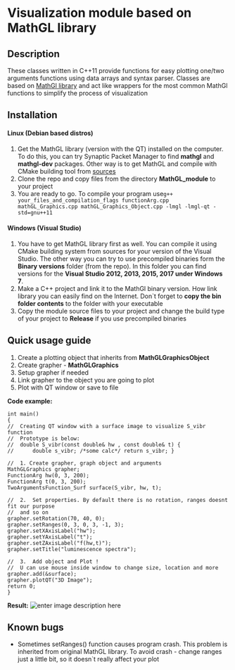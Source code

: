 # Visualization module based on MathGL library

## Description
These classes written in C++11 provide functions for easy plotting one/two arguments functions using data arrays and syntax parser. Classes are based on  [MathGl library](http://mathgl.sourceforge.net/doc_ru/Main.html#Main) and act like wrappers for the most common MathGl functions to simplify the process of visualization


## Installation

#### Linux (Debian based distros)

 1. Get the MathGL library (version with the QT) installed on the computer. To do this, you can try Synaptic Packet Manager to find **mathgl** and **mathgl-dev** packages. Other way is to get  MathGL and compile with CMake building tool from [sources](http://mathgl.sourceforge.net/doc_ru/Main.html#Main) 
 2. Clone the repo and copy files from the directory **MathGL_module** to your project
 3. You are ready to go. To compile your program use``g++ your_files_and_compilation_flags functionArg.cpp mathGL_Graphics.cpp mathGL_Graphics_Object.cpp -lmgl -lmgl-qt -std=gnu++11``

#### Windows (Visual Studio)

 1. You have to get MathGL library first as well. You can compile it using CMake building system from sources for your version of the Visual Studio. The other way you can try to use precompiled binaries form the **Binary versions** folder (from the repo). In this folder you can find versions for the **Visual Studio 2012, 2013, 2015, 2017 under Windows 7**.
 2. Make a C++ project and link it to the MathGl binary version. How link library you can easily find on the Internet. Don`t forget to **copy the bin folder contents** to the folder with your executable
 3. Copy the module source files to your project and  change the build type of your project to **Release** if you use precompiled binaries

## Quick usage guide

 1. Create a plotting object that inherits from **MathGLGraphicsObject**
 2. Create grapher - **MathGLGraphics** 
 3. Setup grapher if needed
 4. Link grapher to the object you are going to plot
 5. Plot with QT window or save to file

**Code example:**

    int main()
    {
    //  Creating QT window with a surface image to visualize S_vibr function
    //	Prototype is below:
    //	double S_vibr(const double& hw , const double& t) {
    //	    double s_vibr; /*some calc*/ return s_vibr; }

    //  1. Create grapher, graph object and arguments
    MathGLGraphics grapher;
    FunctionArg hw(0, 3, 200);
    FunctionArg t(0, 3, 200);
    TwoArgumentsFunction_Surf surface(S_vibr, hw, t);

    //  2.  Set properties. By default there is no rotation, ranges doesnt fit our purpose
    //  and so on
    grapher.setRotation(70, 40, 0);
    grapher.setRanges(0, 3, 0, 3, -1, 3);
    grapher.setXAxisLabel("hw");
    grapher.setYAxisLabel("t");
    grapher.setZAxisLabel("f(hw,t)");
    grapher.setTitle("luminescence spectra");

    //  3.  Add object and Plot !
    //  U can use mouse inside window to change size, location and more
    grapher.add(&surface);
    grapher.plotQT("3D Image");
    return 0;
    }

**Result:**
![enter image description here](https://lh3.googleusercontent.com/Z-Eoy41zhQZWLhijiupwMX4WIJVePth-zYUD_dHyNDDlstHoDVBQKXzi0aDePFckRnUvkMggZx4R "3d Image")



## Known bugs

 - Sometimes setRanges() function causes program crash. This problem is inherited from original MathGL library. To avoid crash - change ranges just a little bit, so it doesn`t really affect your plot

